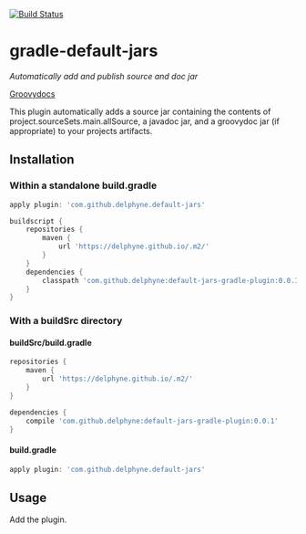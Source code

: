 [![Build Status](https://travis-ci.org/delphyne/gradle-default-jars.svg?branch=master)](https://travis-ci.org/delphyne/gradle-default-jars)

# gradle-default-jars
_Automatically add and publish source and doc jar_

[Groovydocs](http://delphyne.github.io/.docs/delphyne/gradle-default-jars/)

This plugin automatically adds a source jar containing the contents of project.sourceSets.main.allSource, a
javadoc jar, and a groovydoc jar (if appropriate) to your projects artifacts.

## Installation

### Within a standalone build.gradle
```groovy
apply plugin: 'com.github.delphyne.default-jars'

buildscript {
	repositories {
		maven {
			url 'https://delphyne.github.io/.m2/'
		}
	}
	dependencies {
		classpath 'com.github.delphyne:default-jars-gradle-plugin:0.0.1'
	}
}
```

### With a buildSrc directory
#### buildSrc/build.gradle
```groovy
repositories {
	maven {
		url 'https://delphyne.github.io/.m2/'
	}
}

dependencies {
	compile 'com.github.delphyne:default-jars-gradle-plugin:0.0.1'
}
```

#### build.gradle
```groovy
apply plugin: 'com.github.delphyne.default-jars'
```

## Usage

Add the plugin.
